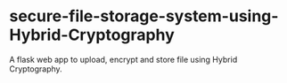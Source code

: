 # secure-file-storage-system-using-Hybrid-Cryptography
A flask web app to upload, encrypt and store file using Hybrid Cryptography.

